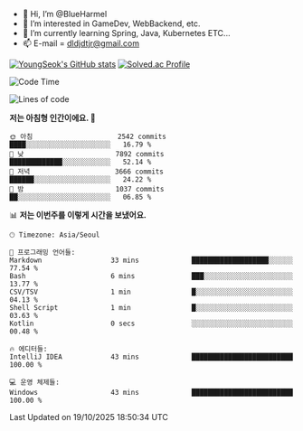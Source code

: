 - 👋 Hi, I’m @BlueHarmel
- 👀 I’m interested in GameDev, WebBackend, etc.
- 🌱 I’m currently learning Spring, Java, Kubernetes ETC...
- 📫 E-mail = dldjdtjr@gmail.com

[![YoungSeok's GitHub stats](https://github-readme-stats.vercel.app/api?username=BlueHarmel&show_icons=true&theme=transparent)](https://github.com/anuraghazra/github-readme-stats)
[![Solved.ac Profile](http://mazassumnida.wtf/api/v2/generate_badge?boj=dldjdtjr)](https://solved.ac/dldjdtjr/)

<!--START_SECTION:waka-->
![Code Time](http://img.shields.io/badge/Code%20Time-1%2C153%20hrs%2030%20mins-blue)

![Lines of code](https://img.shields.io/badge/%EC%A0%80%EB%8A%94%20%EC%97%AC%ED%83%9C%EA%B9%8C%EC%A7%80%20-47.5%20million%20%EC%A4%84%EC%9D%98%20%EC%BD%94%EB%93%9C%EB%A5%BC%20%EC%9E%91%EC%84%B1%ED%96%88%EC%96%B4%EC%9A%94.-blue)

**저는 아침형 인간이에요. 🐤** 

```text
🌞 아침                     2542 commits        ████░░░░░░░░░░░░░░░░░░░░░   16.79 % 
🌆 낮　                     7892 commits        █████████████░░░░░░░░░░░░   52.14 % 
🌃 저녁                     3666 commits        ██████░░░░░░░░░░░░░░░░░░░   24.22 % 
🌙 밤　                     1037 commits        ██░░░░░░░░░░░░░░░░░░░░░░░   06.85 % 
```


📊 **저는 이번주를 이렇게 시간을 보냈어요.** 

```text
🕑︎ Timezone: Asia/Seoul

💬 프로그래밍 언어들: 
Markdown                 33 mins             ███████████████████░░░░░░   77.54 % 
Bash                     6 mins              ███░░░░░░░░░░░░░░░░░░░░░░   13.77 % 
CSV/TSV                  1 min               █░░░░░░░░░░░░░░░░░░░░░░░░   04.13 % 
Shell Script             1 min               █░░░░░░░░░░░░░░░░░░░░░░░░   03.63 % 
Kotlin                   0 secs              ░░░░░░░░░░░░░░░░░░░░░░░░░   00.48 % 

🔥 에디터들: 
IntelliJ IDEA            43 mins             █████████████████████████   100.00 % 

💻 운영 체제들: 
Windows                  43 mins             █████████████████████████   100.00 % 
```


 Last Updated on 19/10/2025 18:50:34 UTC
<!--END_SECTION:waka-->
<!---
BlueHarmel/BlueHarmel is a ✨ special ✨ repository because its `README.md` (this file) appears on your GitHub profile.
You can click the Preview link to take a look at your changes.
--->

